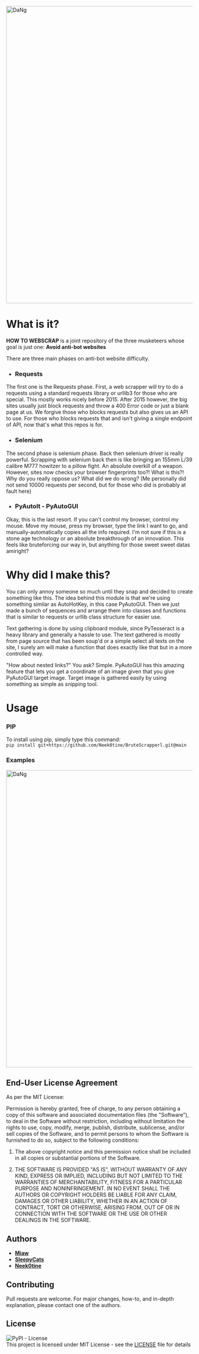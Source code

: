 


<img src="https://github.com/Neek0tine/Scrapper/blob/main/assets/bruh-01.jpg" alt="DaNg" width="800"/><br>

# What is it?
**HOW TO WEBSCRAP** is a joint repository of the three musketeers whose goal is just one: **Avoid anti-bot websites**

There are three main phases on anti-bot website difficulty. 
* ### Requests
The first one is the Requests phase. First, a web scrapper will try to do a requests using a standard requests library or urllib3 for those who are special. This mostly works nicely before 2015.
After 2015 however, the big sites usually just block requests and throw a 400 Error code or just a blank page at us. We forgive those who blocks requests but also gives us an API to use. For those who blocks requests that
and isn't giving a single endpoint of API, now that's what this repos is for.

* ### Selenium
The second phase is selenium phase. Back then selenium driver is really powerful. Scrapping with selenium back then is like bringing an 155mm L/39 calibre M777 howitzer to a pillow fight. An absolute overkill of a weapon.
However, sites now checks your browser fingerprints too?! What is this?! Why do you really oppose us? What did we do wrong? (Me personally did not send 10000 requests per second, but for those who did is probably at fault here)

* ### PyAutoIt - PyAutoGUI 
Okay, this is the last resort. If you can't control my browser, control my mouse. Move my mouse, press my browser, type the link I want to go, and manually-automatically copies all the info required. I'm not sure if this is a stone age technology
or an absolute breakthrough of an innovation. This feels like bruteforcing our way in, but anything for those sweet sweet datas amiright?

# Why did I make this?
You can only annoy someone so much until they snap and decided to create something like this. The idea behind this 
module is that we're using something similar as AutoHotKey, in this case PyAutoGUI. Then we just made a bunch of sequences
and arrange them into classes and functions that is similar to requests or urllib class structure for easier use.

Text gathering is done by using clipboard module, since PyTesseract is a heavy library and generally a hassle to use. 
The text gathered is mostly from page source that has been soup'd or a simple select all texts on the site, I surely am will make
a function that does exactly like that but in a more controlled way.

"How about nested links?" You ask? Simple. PyAutoGUI has this amazing feature that lets you get a coordinate of an image 
given that you give PyAutoGUI target image. Target image is gathered easily by using something as simple as snipping tool.

# Usage

### PIP
To install using pip, simply type this command:<br>
`pip install git+https://github.com/Neek0tine/BruteScrapperl.git@main`

### Examples
<img src="https://github.com/Neek0tine/Scrapper/blob/main/assets/examples.png" alt="DaNg" width="800"/><br>

## End-User License Agreement
As per the MIT License:

Permission is hereby granted, free of charge, to any person obtaining a copy of this software and associated documentation files (the "Software"), to deal in the Software without restriction, including without limitation the rights to use, copy, modify, merge, publish, distribute, sublicense, and/or sell copies of the Software, and to permit persons to whom the Software is furnished to do so, subject to the following conditions:
1. The above copyright notice and this permission notice shall be included in all copies or substantial portions of the Software.

2. THE SOFTWARE IS PROVIDED "AS IS", WITHOUT WARRANTY OF ANY KIND, EXPRESS OR IMPLIED, INCLUDING BUT NOT LIMITED TO THE WARRANTIES OF MERCHANTABILITY, FITNESS FOR A PARTICULAR PURPOSE AND NONINFRINGEMENT. IN NO EVENT SHALL THE AUTHORS OR COPYRIGHT HOLDERS BE LIABLE FOR ANY CLAIM, DAMAGES OR OTHER LIABILITY, WHETHER IN AN ACTION OF CONTRACT, TORT OR OTHERWISE, ARISING FROM, OUT OF OR IN CONNECTION WITH THE SOFTWARE OR THE USE OR OTHER DEALINGS IN THE SOFTWARE.


## Authors


* [**Miaw** ](https://github.com/ricardo-bdg)
* [**SleepyCats**](https://github.com/FluffHound)
* [**Neek0tine**](https://github.com/Neek0tine)


## Contributing

Pull requests are welcome. For major changes, how-to, and in-depth explanation, please contact one of the authors.
## License
![PyPI - License](https://img.shields.io/pypi/l/PyCl)
<br>
This project is licensed under MIT License - see the [LICENSE](https://github.com/Neek0tine/BruteScrapper/blob/main/LICENSE) file for details
